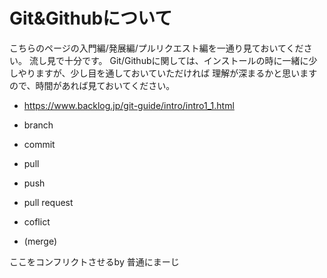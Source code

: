 # Git&Githubについて

こちらのページの入門編/発展編/プルリクエスト編を一通り見ておいてください。
流し見で十分です。
Git/Githubに関しては、インストールの時に一緒に少しやりますが、少し目を通しておいていただければ
理解が深まるかと思いますので、時間があれば見ておいてください。


- <https://www.backlog.jp/git-guide/intro/intro1_1.html>

- branch
- commit
- pull
- push
- pull request
- coflict
- (merge)


ここをコンフリクトさせるby 普通にまーじ